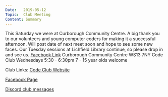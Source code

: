 ```yaml
---
Date:   2019-05-12
Topic:  Club Meeting
Content: Summary
---
```

This Saturday we were at Curborough Community Centre. A big thank you to our volunteers and young computer coders for making it a successful afternoon. Will post date of next meet soon and hope to see some new faces. Our Tuesday sessions at Lichfield Library continue, so please drop in and see us.
[Facebook Link](https://www.facebook.com/1481985248595237/posts/2039567239503699/)
Curborough Community Centre
WS13 7NY
Code Club
Wednesdays 5:30 - 6:30pm
7 - 15 year olds welcome

Club Links:
[Code Club Website](https://lichfield-code-club.github.io/)

[Facebook Page](https://www.facebook.com/LichfieldCoders)

[Discord club messages](https://discord.gg/szz6xGK)

